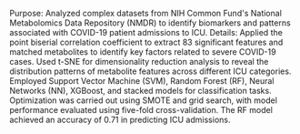 Purpose: Analyzed complex datasets from NIH Common Fund's National Metabolomics Data Repository (NMDR) to identify biomarkers and patterns associated with COVID-19 patient admissions to ICU.
Details:
Applied the point biserial correlation coefficient to extract 83 significant features and matched metabolites to identify key factors related to severe COVID-19 cases. 
Used t-SNE for dimensionality reduction analysis to reveal the distribution patterns of metabolite features across different ICU categories.
Employed Support Vector Machine (SVM), Random Forest (RF), Neural Networks (NN), XGBoost, and stacked models for classification tasks. Optimization was carried out using SMOTE and grid search, with model performance evaluated using five-fold cross-validation. 
The RF model achieved an accuracy of 0.71 in predicting ICU admissions.
